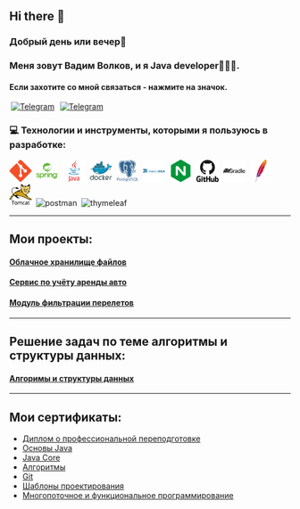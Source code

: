## Hi there 👋

### Добрый день или вечер👋
### Меня зовут Вадим Волков, и я Java developer👩🏻‍💻.

#### Если захотите со мной связаться - нажмите на значок. 

[<image alt="Telegram" width="40" hspace="3" src="https://github.com/alfa-prime/alfa-prime/blob/main/img/telegram.svg"/>](https://t.me/Volkov91)
[<image alt="Telegram" width="40" hspace="3" src="https://www.svgrepo.com/show/484995/email-part-2.svg"/>](mailto:vad.volkov91@gmail.com)


### 💻 Технологии и инструменты, которыми я пользуюсь в разработке:
<div>
  <img src="https://github.com/devicons/devicon/blob/master/icons/git/git-original.svg" title="git" alt="git" width="40" height="40"/>&nbsp
  <img src="https://github.com/devicons/devicon/blob/master/icons/spring/spring-original-wordmark.svg" title="spring" alt="spring" width="40" height="40"/>&nbsp
  <img src="https://github.com/devicons/devicon/blob/master/icons/java/java-original-wordmark.svg" title="java" alt="java" width="40" height="40"/>&nbsp
  <img src="https://github.com/devicons/devicon/blob/master/icons/docker/docker-original-wordmark.svg" title="docker" alt="docker" width="40" height="40"/>&nbsp
  <img src="https://github.com/devicons/devicon/blob/master/icons/postgresql/postgresql-plain-wordmark.svg" title="postgresql" alt="postgresql" width="40" height="40"/>&nbsp
  <img src="https://github.com/devicons/devicon/blob/master/icons/intellij/intellij-original-wordmark.svg" title="intellij IDEA" alt="intellij IDEA" width="40" height="40"/>&nbsp
  <img src="https://github.com/devicons/devicon/blob/master/icons/nginx/nginx-original.svg" title="nginx" alt="nginx" width="40" height="40"/>&nbsp
  <img src="https://github.com/devicons/devicon/blob/master/icons/github/github-original-wordmark.svg" title="github" alt="github" width="40" height="40"/>&nbsp
  <img src="https://github.com/devicons/devicon/blob/master/icons/gradle/gradle-plain-wordmark.svg" title="gradle" alt="gradle" width="40" height="40"/>&nbsp;
  <img src="https://github.com/devicons/devicon/blob/master/icons/apache/apache-original.svg" title="Apache maven" alt="Apache maven" width="40" height="40"/>&nbsp;
  <img src="https://github.com/devicons/devicon/blob/master/icons/tomcat/tomcat-original-wordmark.svg" title="tomcat" alt="tomcat" width="40" height="40"/>&nbsp;
  <img src="https://www.svgrepo.com/show/354202/postman-icon.svg" title="postman" alt="postman" width="40" height="40"/>&nbsp;
  <img src="https://www.thymeleaf.org/images/thymeleaf.png" title="Thymeleaf" alt="thymeleaf" width="40" height="40"/>&nbsp;
 </div>

---
## Мои проекты:
#### [Облачное хранилище файлов](https://github.com/SolonceNew/Netology_Diploma)
#### [Сервис по учёту аренды авто](https://github.com/SolonceNew/Rental_App)
#### [Модуль фильтрации перелетов](https://github.com/SolonceNew/Flight_module)

---
## Решение задач по теме алгоритмы и структуры данных:
#### [Алгоримы и структуры данных](https://github.com/SolonceNew/Algorithms/tree/main)

---
## Мои сертификаты:
* [Диплом о профессиональной переподготовке](https://github.com/SolonceNew/Certificates/blob/main/Диплом%20о%20профессиональной%20переподготовке.pdf)
* [Основы Java](https://github.com/SolonceNew/Certificates/blob/main/Основы%20Java.pdf)
* [Java Core](https://github.com/SolonceNew/Certificates/blob/main/Java%20Core.pdf)
* [Алгоритмы](https://github.com/SolonceNew/Certificates/blob/main/Алгоритмы.pdf)
* [Git](https://github.com/SolonceNew/Certificates/blob/main/git.pdf)
* [Шаблоны проектирования](https://github.com/SolonceNew/Certificates/blob/main/Шаблоны%20проектирования.pdf)
* [Многопоточное и функциональное программирование](https://github.com/SolonceNew/Certificates/blob/main/Многопоточное%20и%20функциональное%20программирование.pdf)
